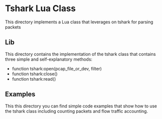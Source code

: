 # Tshark Lua Class

This directory implements a Lua class that leverages on tshark for parsing packets

## Lib

This directory contains the implementation of the tshark class that contains three simple and self-explanatory methods:

- function tshark:open(pcap_file_or_dev, filter)
- function tshark:close()
- function tshark:read()

## Examples
This this directory you can find simple code examples that show how to use the tshark class including counting packets and flow traffic accounting.
